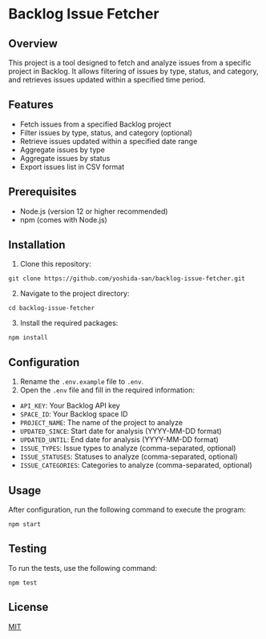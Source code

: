 # Backlog Issue Fetcher

## Overview
This project is a tool designed to fetch and analyze issues from a specific project in Backlog. It allows filtering of issues by type, status, and category, and retrieves issues updated within a specified time period.

## Features
- Fetch issues from a specified Backlog project
- Filter issues by type, status, and category (optional)
- Retrieve issues updated within a specified date range
- Aggregate issues by type
- Aggregate issues by status
- Export issues list in CSV format

## Prerequisites
- Node.js (version 12 or higher recommended)
- npm (comes with Node.js)

## Installation
1. Clone this repository:
```
git clone https://github.com/yoshida-san/backlog-issue-fetcher.git
```

2. Navigate to the project directory:
```
cd backlog-issue-fetcher
```

3. Install the required packages:
```
npm install
```

## Configuration
1. Rename the `.env.example` file to `.env`.
2. Open the `.env` file and fill in the required information:
- `API_KEY`: Your Backlog API key
- `SPACE_ID`: Your Backlog space ID
- `PROJECT_NAME`: The name of the project to analyze
- `UPDATED_SINCE`: Start date for analysis (YYYY-MM-DD format)
- `UPDATED_UNTIL`: End date for analysis (YYYY-MM-DD format)
- `ISSUE_TYPES`: Issue types to analyze (comma-separated, optional)
- `ISSUE_STATUSES`: Statuses to analyze (comma-separated, optional)
- `ISSUE_CATEGORIES`: Categories to analyze (comma-separated, optional)

## Usage
After configuration, run the following command to execute the program:
```
npm start
```

## Testing
To run the tests, use the following command:
```
npm test
```

## License
[MIT](https://choosealicense.com/licenses/mit/)
